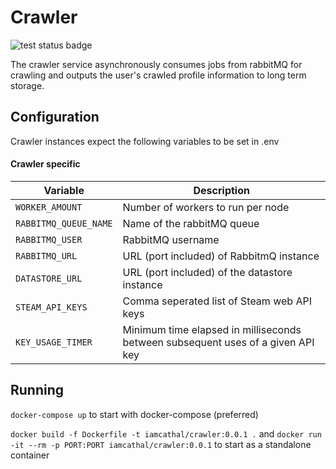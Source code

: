 # Crawler

![test status badge](https://github.com/IamCathal/neo/actions/workflows/buildCrawler.yml/badge.svg)

The crawler service asynchronously consumes jobs from rabbitMQ for crawling and outputs the user's crawled profile information to long term storage.

## Configuration

Crawler instances expect the following variables to be set in .env

#### Crawler specific

| Variable     | Description |
| ----------- | ----------- |
| `WORKER_AMOUNT` | Number of workers to run per node    |
| `RABBITMQ_QUEUE_NAME` | Name of the rabbitMQ queue   |
| `RABBITMQ_USER` | RabbitMQ username    |
| `RABBITMQ_URL` | URL (port included) of RabbitmQ instance    |
| `DATASTORE_URL` | URL (port included) of the datastore instance    |
| `STEAM_API_KEYS` | Comma seperated list of Steam web API keys    |
| `KEY_USAGE_TIMER` | Minimum time elapsed in milliseconds between subsequent uses of a given API key    |

## Running 

`docker-compose up` to start with docker-compose (preferred)

`docker build -f Dockerfile -t iamcathal/crawler:0.0.1 .` and `docker run -it --rm -p PORT:PORT iamcathal/crawler:0.0.1` to start as a standalone container